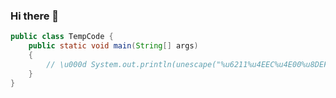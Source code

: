 ### Hi there 👋

<!--
**bluetata/bluetata** is a ✨ _special_ ✨ repository because its `README.md` (this file) appears on your GitHub profile.

Here are some ideas to get you started:

- 🔭 I’m currently working on ...
- 🌱 I’m currently learning ...
- 👯 I’m looking to collaborate on ...
- 🤔 I’m looking for help with ...
- 💬 Ask me about ...
- 📫 How to reach me: ...
- 😄 Pronouns: ...
- ⚡ Fun fact: ...
-->

```Java
public class TempCode { 
    public static void main(String[] args) 
    { 
        // \u000d System.out.println(unescape("%u6211%u4EEC%u4E00%u8DEF%u594B%u6218%u4E0D%u662F%u4E3A%u4E86%u6539%u53D8%u4E16%u754C%uFF0C%u800C%u662F%u4E0D%u8BA9%u4E16%u754C%u6539%u53D8%u6211%u4EEC%uFF01")); 
    } 
} 
```
